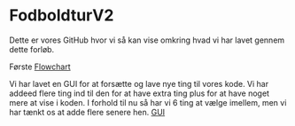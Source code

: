 # FodboldturV2

Dette er vores GitHub hvor vi så kan vise omkring hvad vi har lavet gennem dette forløb.

Første [Flowchart](flowchartbenson.PNG)

Vi har lavet en GUI for at forsætte og lave nye ting til vores kode.
Vi har addeed flere ting ind til den for at have extra ting
plus for at have noget mere at vise i koden. I forhold til nu så har vi 6 ting at vælge imellem, men vi har tænkt os at
adde flere senere hen. [GUI](GUI.jpg)

